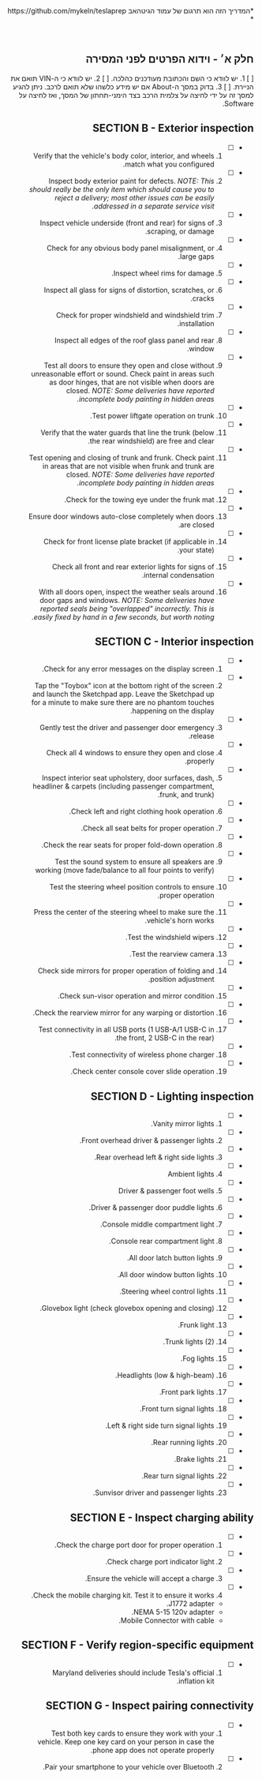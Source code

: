 <div dir="rtl">
*המדריך הזה הוא תרגום של עמוד הגיטהאב https://github.com/mykeln/teslaprep * 

&#x202b; 
## חלק א׳ - וידוא הפרטים לפני המסירה
[ ] 1.  יש לוודא כי השם והכתובת מעודכנים כהלכה.
[ ] 2.  יש לוודא כי ה-VIN תואם את הניירת.
[ ] 3.  בדוק במסך ה-About אם יש מידע כלשהו שלא תואם לרכב. ניתן להגיע למסך זה על ידי לחיצה על צלמית הרכב בצד הימני-תחתון של המסך, ואז לחיצה על Software. 

## SECTION B - Exterior inspection
- [ ] 1.  Verify that the vehicle's body color, interior, and wheels match what you configured.
- [ ] 2.  Inspect body exterior paint for defects. *NOTE: This should really be the only item which should cause you to reject a delivery; most other issues can be easily addressed in a separate service visit.*
- [ ] 3.  Inspect vehicle underside (front and rear) for signs of scraping, or damage.
- [ ] 4.  Check for any obvious body panel misalignment, or large gaps.
- [ ] 5.  Inspect wheel rims for damage.
- [ ] 6.  Inspect all glass for signs of distortion, scratches, or cracks.
- [ ] 7.  Check for proper windshield and windshield trim installation.
- [ ] 8.  Inspect all edges of the roof glass panel and rear window.
- [ ] 9.  Test all doors to ensure they open and close without unreasonable effort or sound. Check paint in areas such as door hinges, that are not visible when doors are closed. *NOTE: Some deliveries have reported incomplete body painting in hidden areas.*
- [ ] 10.  Test power liftgate operation on trunk.
- [ ] 11.  Verify that the water guards that line the trunk (below the rear windshield) are free and clear.
- [ ] 11.  Test opening and closing of trunk and frunk. Check paint in areas that are not visible when frunk and trunk are closed.  *NOTE: Some deliveries have reported incomplete body painting in hidden areas.*
- [ ] 12.  Check for the towing eye under the frunk mat.
- [ ] 13.  Ensure door windows auto-close completely when doors are closed.
- [ ] 14.  Check for front license plate bracket (if applicable in your state).
- [ ] 15.  Check all front and rear exterior lights for signs of internal condensation.
- [ ] 16.  With all doors open, inspect the weather seals around door gaps and windows. *NOTE: Some deliveries have reported seals being "overlapped" incorrectly. This is easily fixed by hand in a few seconds, but worth noting.*

## SECTION C - Interior inspection
- [ ] 1.  Check for any error messages on the display screen.
- [ ] 2.  Tap the "Toybox" icon at the bottom right of the screen and launch the Sketchpad app. Leave the Sketchpad up for a minute to make sure there are no phantom touches happening on the display.
- [ ] 3.  Gently test the driver and passenger door emergency release.
- [ ] 4.  Check all 4 windows to ensure they open and close properly.
- [ ] 5.  Inspect interior seat upholstery, door surfaces, dash, headliner & carpets (including passenger compartment, frunk, and trunk).
- [ ] 6.  Check left and right clothing hook operation.
- [ ] 7.  Check all seat belts for proper operation.
- [ ] 8.  Check the rear seats for proper fold-down operation.
- [ ] 9.  Test the sound system to ensure all speakers are working (move fade/balance to all four points to verify)
- [ ] 10.  Test the steering wheel position controls to ensure proper operation.
- [ ] 11.  Press the center of the steering wheel to make sure the vehicle's horn works.
- [ ] 12.  Test the windshield wipers.
- [ ] 13.  Test the rearview camera.
- [ ] 14.  Check side mirrors for proper operation of folding and position adjustment.
- [ ] 15.  Check sun-visor operation and mirror condition.
- [ ] 16.  Check the rearview mirror for any warping or distortion.
- [ ] 17.  Test connectivity in all USB ports (1 USB-A/1 USB-C in the front, 2 USB-C in the rear).
- [ ] 18.  Test connectivity of wireless phone charger.
- [ ] 19.  Check center console cover slide operation.

## SECTION D - Lighting inspection
- [ ] 1.  Vanity mirror lights.
- [ ] 2.  Front overhead driver & passenger lights.
- [ ] 3.  Rear overhead left & right side lights.
- [ ] 4.  Ambient lights
- [ ] 5.  Driver & passenger foot wells
- [ ] 6.  Driver & passenger door puddle lights.
- [ ] 7.  Console middle compartment light.
- [ ] 8.  Console rear compartment light.
- [ ] 9.  All door latch button lights.
- [ ] 10.  All door window button lights.
- [ ] 11.  Steering wheel control lights.
- [ ] 12.  Glovebox light (check glovebox opening and closing).
- [ ] 13.  Frunk light.
- [ ] 14.  Trunk lights (2).
- [ ] 15.  Fog lights.
- [ ] 16.  Headlights (low & high-beam).
- [ ] 17.  Front park lights.
- [ ] 18.  Front turn signal lights.
- [ ] 19.  Left & right side turn signal lights.
- [ ] 20.  Rear running lights.
- [ ] 21.  Brake lights.
- [ ] 22.  Rear turn signal lights.
- [ ] 23.  Sunvisor driver and passenger lights.

## SECTION E - Inspect charging ability
- [ ] 1.  Check the charge port door for proper operation.
- [ ] 2.  Check charge port indicator light.
- [ ] 3.  Ensure the vehicle will accept a charge.
- [ ] 4.  Check the mobile charging kit. Test it to ensure it works.
    -  J1772 adapter.
	-  NEMA 5-15 120v adapter.
	-  Mobile Connector with cable.

## SECTION F - Verify region-specific equipment
- [ ] 1.  Maryland deliveries should include Tesla's official inflation kit.

## SECTION G - Inspect pairing connectivity
- [ ] 1.  Test both key cards to ensure they work with your vehicle. Keep one key card on your person in case the phone app does not operate properly.
- [ ] 2.  Pair your smartphone to your vehicle over Bluetooth.
